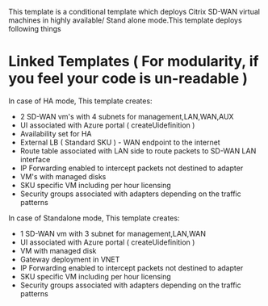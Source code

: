 This template is a conditional template which deploys Citrix SD-WAN virtual machines in highly available/ Stand alone mode.This template deploys following things

# Linked Templates ( For modularity, if you feel your code is un-readable )

In case of HA mode, This template creates:
- 2 SD-WAN vm's with 4 subnets for management,LAN,WAN,AUX
- UI associated with Azure portal ( createUidefinition )
- Availability set for HA 
- External LB ( Standard SKU ) - WAN endpoint to the internet
- Route table associated with LAN side to route packets to SD-WAN LAN interface
- IP Forwarding enabled to intercept packets not destined to adapter
- VM's with managed disks
- SKU specific VM including per hour licensing
- Security groups associated with adapters depending on the traffic patterns

In case of Standalone mode, This template creates:
- 1 SD-WAN vm with 3 subnet for management,LAN,WAN
- UI associated with Azure portal ( createUidefinition )
- VM with managed disk
- Gateway deployment in VNET
- IP Forwarding enabled to intercept packets not destined to adapter
- SKU specific VM including per hour licensing
- Security groups associated with adapters depending on the traffic patterns
